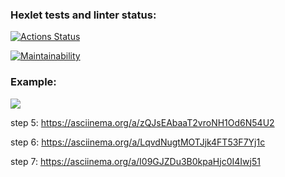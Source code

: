 

### Hexlet tests and linter status:
[![Actions Status](https://github.com/Konstantin-GIT/java-project-61/workflows/hexlet-check/badge.svg)](https://github.com/Konstantin-GIT/java-project-61/actions)

[![Maintainability](https://api.codeclimate.com/v1/badges/40b901158b904c6d7a1f/maintainability)](https://codeclimate.com/github/Konstantin-GIT/java-project-61/maintainability)

### Example:

<a href="https://asciinema.org/a/I09GJZDu3B0kpaHjc0I4Iwj51" target="_blank"><img src="https://asciinema.org/a/iE0n1lAAVmNDzfuJyHC6ifqba.svg" /></a>

step 5: https://asciinema.org/a/zQJsEAbaaT2vroNH1Od6N54U2

step 6: https://asciinema.org/a/LqvdNugtMOTJjk4FT53F7Yj1c

step 7: https://asciinema.org/a/I09GJZDu3B0kpaHjc0I4Iwj51

